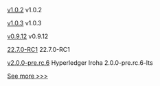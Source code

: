 
[v1.0.2](https://github.com/hyperledger/firefly-tokens-erc20-erc721/releases/tag/v1.0.2) v1.0.2

[v1.0.3](https://github.com/hyperledger/firefly-tokens-erc1155/releases/tag/v1.0.3) v1.0.3

[v0.9.12](https://github.com/hyperledger/firefly-signer/releases/tag/v0.9.12) v0.9.12

[22.7.0-RC1](https://github.com/hyperledger/besu/releases/tag/22.7.0-RC1) 22.7.0-RC1

[v2.0.0-pre.rc.6](https://github.com/hyperledger/iroha/releases/tag/v2.0.0-pre.rc.6) Hyperledger Iroha 2.0.0-pre.rc.6-lts


[See more >>>](https://start-here.hyperledger.org/releases)
